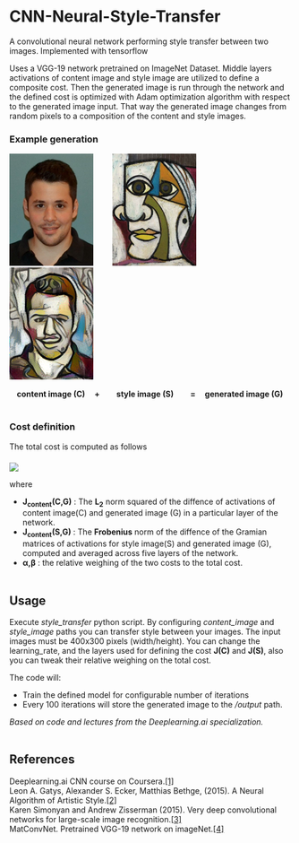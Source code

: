 ﻿# CNN-Neural-Style-Transfer

A convolutional neural network performing style transfer between two images. Implemented with tensorflow

Uses a VGG-19 network pretrained on ImageNet Dataset. Middle layers activations of content image 
and style image are utilized to define a composite cost. Then the generated image is run through the network and
the defined cost is optimized with Adam optimization algorithm with respect to the generated image input. 
That way the generated image changes from random pixels to a composition of the content and style images.   

### Example generation

<p float="left">
  <img src="/images/content.jpg" alt="drawing" width="150"/>
  <b>&nbsp;&nbsp;&nbsp;&nbsp;&nbsp;&nbsp;&nbsp;&nbsp;</b>
  <img src="/images/style.jpg" alt="drawing" width="150"/>
  <b>&nbsp;&nbsp;&nbsp;&nbsp;&nbsp;&nbsp;&nbsp;&nbsp;</b>
 <img src="/output/generated.png" alt="drawing" width="150"/>
</p>  

**&nbsp;&nbsp;&nbsp;&nbsp;content image (C) &nbsp;&nbsp;&nbsp;  + &nbsp;&nbsp; &nbsp;&nbsp;&nbsp;&nbsp;&nbsp;style image (S) &nbsp;&nbsp;&nbsp;&nbsp;&nbsp;  &nbsp;&nbsp;=  &nbsp;&nbsp;  &nbsp;generated image (G)** 
 <br><br/>
### Cost definition

The total cost is computed as follows

<img src="https://latex.codecogs.com/png.latex?%5Cdpi%7B120%7D%20%5Cbg_white%20%5Clarge%20%24%24J%28G%29%20%3D%20%5Calpha%20J_%7Bcontent%7D%28C%2CG%29%20&plus;%20%5Cbeta%20J_%7Bstyle%7D%28S%2CG%29%24%24" align="middle"/> 

where

* **J<sub>content</sub>(C,G)** : The **L<sub>2</sub>** norm squared of the diffence of activations of content image(C) and generated image (G) in a particular layer of the network. 
* **J<sub>content</sub>(S,G)** : The **Frobenius** norm of the diffence of the Gramian matrices of activations for style image(S) and generated image (G), computed and averaged across five layers of the network. 
* **α,β** : the relative weighing of the two costs to the total cost.
 <br><br/>
## Usage

Execute                      *style_transfer* python script. By configuring *content_image* and *style_image* paths you can transfer style between your images. The input images must be 400x300 pixels (width/height). You can change the learning_rate, and the layers used for defining the cost **J(C)** and **J(S)**, also you can tweak their relative weighing on the total cost.


The code will:
* Train the defined model for configurable number of iterations
* Every 100 iterations will store the generated image to the */output* path.


*Based on code and lectures from the Deeplearning.ai specialization.*
 <br><br/>
## References

Deeplearning.ai CNN course on Coursera.[[1]](https://www.coursera.org/learn/convolutional-neural-networks)   
Leon A. Gatys, Alexander S. Ecker, Matthias Bethge, (2015). A Neural Algorithm of Artistic Style.[[2]](https://arxiv.org/abs/1508.06576)    
Karen Simonyan and Andrew Zisserman (2015). Very deep convolutional networks for large-scale image recognition.[[3]](https://arxiv.org/pdf/1409.1556.pdf)  
MatConvNet. Pretrained VGG-19 network on imageNet.[[4]](http://www.vlfeat.org/matconvnet/pretrained/)